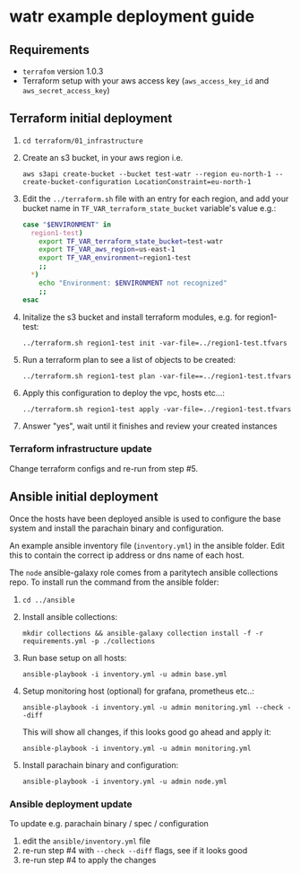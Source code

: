 # watr example deployment guide

## Requirements

- `terrafom` version 1.0.3
- Terraform setup with your aws access key (`aws_access_key_id` and `aws_secret_access_key`)

## Terraform initial deployment

1. `cd terraform/01_infrastructure`
2. Create an s3 bucket, in your aws region i.e.

    `aws s3api create-bucket --bucket test-watr --region eu-north-1 --create-bucket-configuration LocationConstraint=eu-north-1`

3. Edit the `../terraform.sh` file with an entry for each region, and add your bucket name in `TF_VAR_terraform_state_bucket` variable's value e.g.:

    ```bash
    case "$ENVIRONMENT" in
      region1-test)
        export TF_VAR_terraform_state_bucket=test-watr
        export TF_VAR_aws_region=us-east-1
        export TF_VAR_environment=region1-test
        ;;
      *)
        echo "Environment: $ENVIRONMENT not recognized"
        ;;
    esac
    ```

4. Initalize the s3 bucket and install terraform modules, e.g. for region1-test:

    `../terraform.sh region1-test init -var-file=../region1-test.tfvars`

5. Run a terraform plan to see a list of objects to be created:

    `../terraform.sh region1-test plan -var-file==../region1-test.tfvars`

6. Apply this configuration to deploy the vpc, hosts etc...:

    `../terraform.sh region1-test apply -var-file=../region1-test.tfvars`

7. Answer "yes", wait until it finishes and review your created instances

### Terraform infrastructure update

Change terraform configs and re-run from step #5.

## Ansible initial deployment

Once the hosts have been deployed ansible is used to configure the base system and install the parachain binary and configuration.

An example ansible inventory file (`inventory.yml`) in the ansible folder. Edit this to contain the correct ip address or dns name of each host.

The `node` ansible-galaxy role comes from a paritytech ansible collections repo. To install run the command from the ansible folder:

1. `cd ../ansible`

2. Install ansible collections:

    `mkdir collections && ansible-galaxy collection install -f -r requirements.yml -p ./collections`

3. Run base setup on all hosts:

    `ansible-playbook -i inventory.yml -u admin base.yml`

4. Setup monitoring host (optional) for grafana, prometheus etc..:

    `ansible-playbook -i inventory.yml -u admin monitoring.yml --check --diff`

    This will show all changes, if this looks good go ahead and apply it:

    `ansible-playbook -i inventory.yml -u admin monitoring.yml`

5. Install parachain binary and configuration:

    `ansible-playbook -i inventory.yml -u admin node.yml`

### Ansible deployment update

To update e.g. parachain binary / spec / configuration

1. edit the `ansible/inventory.yml` file
2. re-run step #4 with `--check --diff` flags, see if it looks good
3. re-run step #4 to apply the changes
